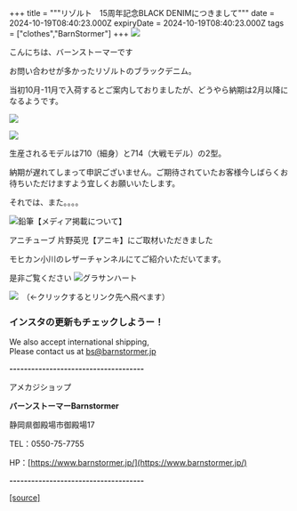 +++
title = """リゾルト　15周年記念BLACK DENIMにつきまして"""
date = 2024-10-19T08:40:23.000Z
expiryDate = 2024-10-19T08:40:23.000Z
tags = ["clothes","BarnStormer"]
+++
[![](https://stat.ameba.jp/user_images/20231023/16/barnstormer-go/b2/03/p/o0420015015354743273.png)](https://ameblo.jp/barnstormer-go/entry-12825670498.html)

こんにちは、バーンストーマーです

お問い合わせが多かったリゾルトのブラックデニム。

当初10月-11月で入荷するとご案内しておりましたが、どうやら納期は2月以降になるようです。

[![](https://stat.ameba.jp/user_images/20241019/17/barnstormer-go/80/e2/j/o1170154515499784486.jpg)](https://stat.ameba.jp/user_images/20241019/17/barnstormer-go/80/e2/j/o1170154515499784486.jpg)

[![](https://stat.ameba.jp/user_images/20241019/17/barnstormer-go/95/13/j/o0950128015499784487.jpg)](https://stat.ameba.jp/user_images/20241019/17/barnstormer-go/95/13/j/o0950128015499784487.jpg)

生産されるモデルは710（細身）と714（大戦モデル）の2型。

納期が遅れてしまって申訳ございません。ご期待されていたお客様今しばらくお待ちいただけますよう宜しくお願いいたします。

それでは、また。。。。

![鉛筆](https://stat100.ameba.jp/blog/ucs/img/char/char3/519.png)【メディア掲載について】

アニチューブ 片野英児【アニキ】にご取材いただきました

モヒカン小川のレザーチャンネルにてご紹介いただいてます。

是非ご覧ください ![グラサンハート](https://stat100.ameba.jp/blog/ucs/img/char/char3/148.png)

[![](https://stat.ameba.jp/user_images/20230412/16/barnstormer-go/6a/23/p/o0108010815269242493.png)](https://www.instagram.com/barnstormer_daily/)　（←クリックするとリンク先へ飛べます）

### インスタの更新もチェックしようー！

We also accept international shipping,  
Please contact us at bs@barnstormer.jp

**\-------------------------------------**

アメカジショップ

**バーンストーマーBarnstormer**

静岡県御殿場市御殿場17

TEL：0550-75-7755

HP：[https://www.barnstormer.jp/](https://www.barnstormer.jp/)

**\-------------------------------------**

[[source]](https://ameblo.jp/barnstormer-go/entry-12871866213.html)
